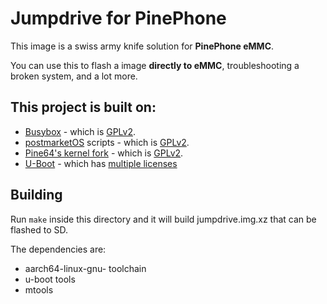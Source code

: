 # Jumpdrive for PinePhone

This image is a swiss army knife solution for **PinePhone eMMC**.

You can use this to flash a image **directly to eMMC**, troubleshooting a broken system, and a lot more.

## This project is built on:
- [Busybox](https://busybox.net) - which is [GPLv2](https://www.gnu.org/licenses/old-licenses/gpl-2.0.en.html).
- [postmarketOS](https://postmarketos.org) scripts - which is [GPLv2](https://www.gnu.org/licenses/old-licenses/gpl-2.0.en.html).
- [Pine64's kernel fork](https://gitlab.com/pine64-org/linux) - which is [GPLv2](https://www.gnu.org/licenses/old-licenses/gpl-2.0.en.html).
- [U-Boot](https://github.com/u-boot/u-boot) - which has [multiple licenses](https://github.com/u-boot/u-boot/tree/master/Licenses)

## Building

Run `make` inside this directory and it will build jumpdrive.img.xz that can be flashed to SD.

The dependencies are:

- aarch64-linux-gnu- toolchain
- u-boot tools
- mtools
